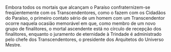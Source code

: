 ﻿Embora todos os mortais que alcançam o Paraíso confraternizem-se freqüentemente com os Transcendentores, como o fazem com os Cidadãos do Paraíso, o primeiro contato sério de um homem com um Transcendentor ocorre naquela ocasião memorável em que, como membro de um novo grupo de finalitores, o mortal ascendente está no círculo de recepção dos finalitores, enquanto o juramento de eternidade à Trindade é administrado pelo chefe dos Transcendentores, o presidente dos Arquitetos do Universo Mestre.